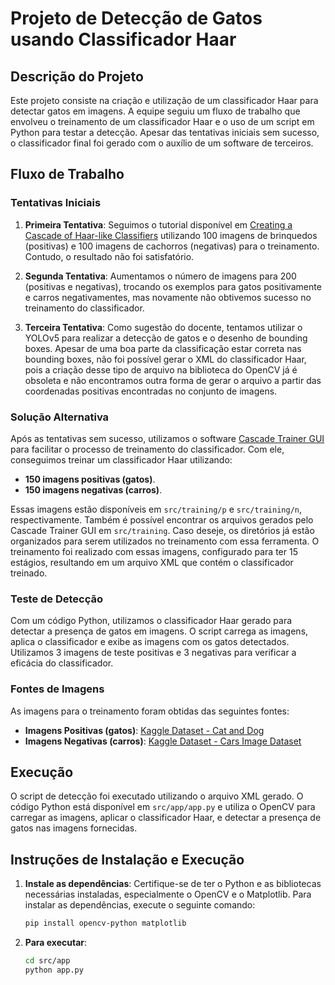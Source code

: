# Projeto de Detecção de Gatos usando Classificador Haar

## Descrição do Projeto

Este projeto consiste na criação e utilização de um classificador Haar para detectar gatos em imagens. A equipe seguiu um fluxo de trabalho que envolveu o treinamento de um classificador Haar e o uso de um script em Python para testar a detecção. Apesar das tentativas iniciais sem sucesso, o classificador final foi gerado com o auxílio de um software de terceiros.

## Fluxo de Trabalho

### Tentativas Iniciais

1. **Primeira Tentativa**: Seguimos o tutorial disponível em [Creating a Cascade of Haar-like Classifiers](https://github.com/felipecbarelli/livro-visao-computacional/blob/master/tutoriais/creating-a-cascade-of-haar-like-classifiers.pdf) utilizando 100 imagens de brinquedos (positivas) e 100 imagens de cachorros (negativas) para o treinamento. Contudo, o resultado não foi satisfatório.
   
2. **Segunda Tentativa**: Aumentamos o número de imagens para 200 (positivas e negativas), trocando os exemplos para gatos positivamente e carros negativamentes, mas novamente não obtivemos sucesso no treinamento do classificador.

3. **Terceira Tentativa**: Como sugestão do docente, tentamos utilizar o YOLOv5 para realizar a detecção de gatos e o desenho de bounding boxes. Apesar de uma boa parte da classificação estar correta nas bounding boxes, não foi possível gerar o XML do classificador Haar, pois a criação desse tipo de arquivo na biblioteca do OpenCV já é obsoleta e não encontramos outra forma de gerar o arquivo a partir das coordenadas positivas encontradas no conjunto de imagens.

### Solução Alternativa

Após as tentativas sem sucesso, utilizamos o software [Cascade Trainer GUI](https://amin-ahmadi.com/cascade-trainer-gui/) para facilitar o processo de treinamento do classificador. Com ele, conseguimos treinar um classificador Haar utilizando:

- **150 imagens positivas (gatos)**.
- **150 imagens negativas (carros)**.

Essas imagens estão disponíveis em `src/training/p` e `src/training/n`, respectivamente. Também é possível encontrar os arquivos gerados pelo Cascade Trainer GUI em `src/training`. Caso deseje, os diretórios já estão organizados para serem utilizados no treinamento com essa ferramenta.
O treinamento foi realizado com essas imagens, configurado para ter 15 estágios, resultando em um arquivo XML que contém o classificador treinado.

### Teste de Detecção

Com um código Python, utilizamos o classificador Haar gerado para detectar a presença de gatos em imagens. O script carrega as imagens, aplica o classificador e exibe as imagens com os gatos detectados. Utilizamos 3 imagens de teste positivas e 3 negativas para verificar a eficácia do classificador.

### Fontes de Imagens

As imagens para o treinamento foram obtidas das seguintes fontes:

- **Imagens Positivas (gatos)**: [Kaggle Dataset - Cat and Dog](https://www.kaggle.com/datasets/tongpython/cat-and-dog?resource=download)
- **Imagens Negativas (carros)**: [Kaggle Dataset - Cars Image Dataset](https://www.kaggle.com/datasets/kshitij192/cars-image-dataset)

## Execução

O script de detecção foi executado utilizando o arquivo XML gerado. O código Python está disponível em `src/app/app.py` e utiliza o OpenCV para carregar as imagens, aplicar o classificador Haar, e detectar a presença de gatos nas imagens fornecidas.

## Instruções de Instalação e Execução

1. **Instale as dependências**:
   Certifique-se de ter o Python e as bibliotecas necessárias instaladas, especialmente o OpenCV e o Matplotlib. Para instalar as dependências, execute o seguinte comando:

   ```bash
   pip install opencv-python matplotlib
   ```

2. **Para executar**:
    ```bash
    cd src/app
    python app.py
    ```
